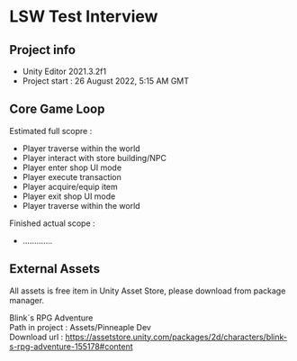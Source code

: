 # LSW Test Interview

## Project info

- Unity Editor 2021.3.2f1
- Project start : 26 August 2022,  5:15 AM GMT

## Core Game Loop

Estimated full scopre :
- Player traverse within the world
- Player interact with store building/NPC
- Player enter shop UI mode
- Player execute transaction 
- Player acquire/equip item
- Player exit shop UI mode
- Player traverse within the world

Finished actual scope :
- .............

## External Assets 

All assets is free item in Unity Asset Store, please download from package manager.  

Blink´s RPG Adventure  
Path in project : Assets/Pinneaple Dev  
Download url : https://assetstore.unity.com/packages/2d/characters/blink-s-rpg-adventure-155178#content  
